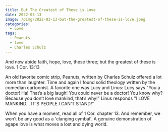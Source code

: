 ```yaml
---
title: But The Greatest of These is Love
date: 2022-03-13
image: /pimg/2022-03-13-but-the-greatest-of-these-is-love.jpeg
categories:
  - Love
tags:
  - Peanuts
  - love
  - Charles Schulz
---
```


<p>And now abide faith, hope, love, these three; but the greatest of these is love. 1 Cor. 13:13 </p><p>An old favorite comic strip, Peanuts, written by Charles Schulz offered a lot more than laughter. Time and again I found solid theology written by the comedian cartoonist. A favorite one was Lucy and Linus: Lucy says &quot;You a doctor! Ha! That’s a big laugh! You could never be a doctor! You know why? Because you don’t love mankind, that’s why!&quot; Linus responds &quot;I LOVE MANKIND… IT&#x27;S PEOPLE I CAN’T STAND!&quot;</p><p>When you have a moment, read all of 1 Cor. chapter 13. And remember, we won’t be any good as a &#x27;clanging cymbal&#x27;. A genuine demonstration of agape love is what moves a lost and dying world. </p>

